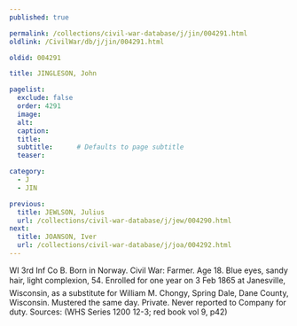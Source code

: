 ```yaml
---
published: true

permalink: /collections/civil-war-database/j/jin/004291.html
oldlink: /CivilWar/db/j/jin/004291.html

oldid: 004291

title: JINGLESON, John

pagelist:
  exclude: false
  order: 4291
  image: 
  alt:
  caption:
  title:
  subtitle:      # Defaults to page subtitle
  teaser:

category: 
  - J 
  - JIN

previous:
  title: JEWLSON, Julius
  url: /collections/civil-war-database/j/jew/004290.html  
next:
  title: JOANSON, Iver
  url: /collections/civil-war-database/j/joa/004292.html   
---
```

WI 3rd Inf Co B. Born in Norway. Civil War: Farmer. Age 18. Blue eyes, sandy hair, light complexion, 5&#146;4&#148;. Enrolled for one year on 3 Feb 1865 at Janesville, Wisconsin, as a substitute for William M. Chongy, Spring Dale, Dane County, Wisconsin. Mustered the same day. Private. Never reported to Company for duty. Sources: (WHS Series 1200 12-3; red book vol 9, p42)